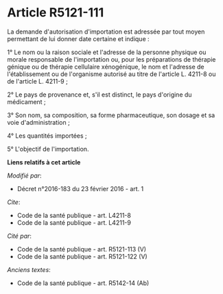 # Article R5121-111

La demande d'autorisation d'importation est adressée par tout moyen permettant de lui donner date certaine et  indique : 

1° Le nom ou la raison sociale et l'adresse de la personne physique ou morale responsable de l'importation ou, pour les
préparations de thérapie génique ou de thérapie cellulaire xénogénique, le nom et l'adresse de l'établissement ou de
l'organisme autorisé au titre de l'article L. 4211-8 ou de l'article L. 4211-9 ; 

2° Le pays de provenance et, s'il est distinct, le pays d'origine du médicament ; 

3° Son nom, sa composition, sa forme pharmaceutique, son dosage et sa voie d'administration ; 

4° Les quantités importées ; 

5° L'objectif de l'importation.

**Liens relatifs à cet article**

_Modifié par_:

  - Décret n°2016-183 du 23 février 2016 - art. 1

_Cite_:

  - Code de la santé publique - art. L4211-8
  - Code de la santé publique - art. L4211-9

_Cité par_:

  - Code de la santé publique - art. R5121-113 (V)
  - Code de la santé publique - art. R5121-122 (V)

_Anciens textes_:

  - Code de la santé publique - art. R5142-14 (Ab)
